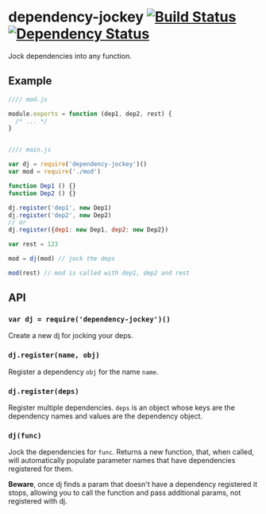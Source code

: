 # dependency-jockey [![Build Status](https://travis-ci.org/alanshaw/dependency-jockey.svg)](https://travis-ci.org/alanshaw/dependency-jockey) [![Dependency Status](https://david-dm.org/alanshaw/dependency-jockey.svg)](https://david-dm.org/alanshaw/dependency-jockey)
Jock dependencies into any function.

## Example

```js
//// mod.js

module.exports = function (dep1, dep2, rest) {
  /* ... */
}


//// main.js

var dj = require('dependency-jockey')()
var mod = require('./mod')

function Dep1 () {}
function Dep2 () {}

dj.register('dep1', new Dep1)
dj.register('dep2', new Dep2)
// or
dj.register({dep1: new Dep1, dep2: new Dep2})

var rest = 123

mod = dj(mod) // jock the deps

mod(rest) // mod is called with dep1, dep2 and rest
```

## API

### `var dj = require('dependency-jockey')()`
Create a new dj for jocking your deps.

### `dj.register(name, obj)`
Register a dependency `obj` for the name `name`.

### `dj.register(deps)`
Register multiple dependencies. `deps` is an object whose keys are the dependency names and values are the dependency object.

### `dj(func)`
Jock the dependencies for `func`. Returns a new function, that, when called, will automatically populate parameter names that have dependencies registered for them.

**Beware**, once dj finds a param that doesn't have a dependency registered it stops, allowing you to call the function and pass additional params, not registered with dj.
